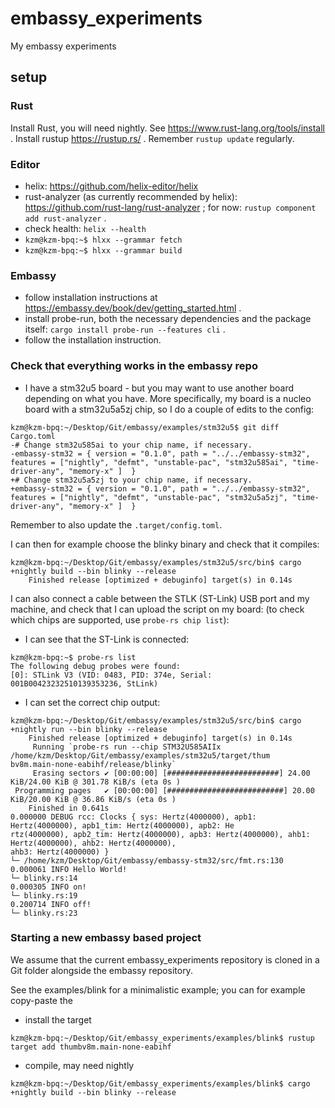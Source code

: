 # embassy_experiments

My embassy experiments

## setup

### Rust

Install Rust, you will need nightly. See https://www.rust-lang.org/tools/install . Install rustup https://rustup.rs/ . Remember ```rustup update``` regularly.

### Editor

- helix: https://github.com/helix-editor/helix
- rust-analyzer (as currently recommended by helix): https://github.com/rust-lang/rust-analyzer ; for now: ```rustup component add rust-analyzer``` .
- check health: ```helix --health```
- ```kzm@kzm-bpq:~$ hlxx --grammar fetch```
- ```kzm@kzm-bpq:~$ hlxx --grammar build```

### Embassy

- follow installation instructions at https://embassy.dev/book/dev/getting_started.html .
- install probe-run, both the necessary dependencies and the package itself: ```cargo install probe-run --features cli``` .
- follow the installation instruction.

### Check that everything works in the embassy repo

- I have a stm32u5 board - but you may want to use another board depending on what you have. More specifically, my board is a nucleo board with a stm32u5a5zj chip, so I do a couple of edits to the config:

```
kzm@kzm-bpq:~/Desktop/Git/embassy/examples/stm32u5$ git diff Cargo.toml
-# Change stm32u585ai to your chip name, if necessary.
-embassy-stm32 = { version = "0.1.0", path = "../../embassy-stm32", features = ["nightly", "defmt", "unstable-pac", "stm32u585ai", "time-driver-any", "memory-x" ]  }
+# Change stm32u5a5zj to your chip name, if necessary.
+embassy-stm32 = { version = "0.1.0", path = "../../embassy-stm32", features = ["nightly", "defmt", "unstable-pac", "stm32u5a5zj", "time-driver-any", "memory-x" ]  }
```

Remember to also update the ```.target/config.toml```.

I can then for example choose the blinky binary and check that it compiles:

```
kzm@kzm-bpq:~/Desktop/Git/embassy/examples/stm32u5/src/bin$ cargo +nightly build --bin blinky --release
    Finished release [optimized + debuginfo] target(s) in 0.14s
```

I can also connect a cable between the STLK (ST-Link) USB port and my machine, and check that I can upload the script on my board: (to check which chips are supported, use ```probe-rs chip list```):

- I can see that the ST-Link is connected:

```
kzm@kzm-bpq:~$ probe-rs list
The following debug probes were found:
[0]: STLink V3 (VID: 0483, PID: 374e, Serial: 001B00423232510139353236, StLink)
```

- I can set the correct chip output:

```
kzm@kzm-bpq:~/Desktop/Git/embassy/examples/stm32u5/src/bin$ cargo +nightly run --bin blinky --release
    Finished release [optimized + debuginfo] target(s) in 0.14s
     Running `probe-rs run --chip STM32U585AIIx /home/kzm/Desktop/Git/embassy/examples/stm32u5/target/thum
bv8m.main-none-eabihf/release/blinky`
     Erasing sectors ✔ [00:00:00] [#########################] 24.00 KiB/24.00 KiB @ 301.78 KiB/s (eta 0s )
 Programming pages   ✔ [00:00:00] [##########################] 20.00 KiB/20.00 KiB @ 36.86 KiB/s (eta 0s )
    Finished in 0.641s
0.000000 DEBUG rcc: Clocks { sys: Hertz(4000000), apb1: Hertz(4000000), apb1_tim: Hertz(4000000), apb2: He
rtz(4000000), apb2_tim: Hertz(4000000), apb3: Hertz(4000000), ahb1: Hertz(4000000), ahb2: Hertz(4000000), 
ahb3: Hertz(4000000) }
└─ /home/kzm/Desktop/Git/embassy/embassy-stm32/src/fmt.rs:130
0.000061 INFO Hello World!
└─ blinky.rs:14   
0.000305 INFO on! 
└─ blinky.rs:19   
0.200714 INFO off!
└─ blinky.rs:23    
```


### Starting a new embassy based project

We assume that the current embassy_experiments repository is cloned in a Git folder alongside the embassy repository.

See the examples/blink for a minimalistic example; you can for example copy-paste the 

- install the target

```
kzm@kzm-bpq:~/Desktop/Git/embassy_experiments/examples/blink$ rustup target add thumbv8m.main-none-eabihf
```

- compile, may need nightly

```
kzm@kzm-bpq:~/Desktop/Git/embassy_experiments/examples/blink$ cargo +nightly build --bin blinky --release
```
